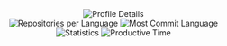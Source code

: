 <div style="text-align: center;">
    <div class="image-group">
        <img src="http://github-profile-summary-cards.vercel.app/api/cards/profile-details?username=AnnaParulava&theme=nord_dark" alt="Profile Details" class="shift-right">
        <div>
            <img src="http://github-profile-summary-cards.vercel.app/api/cards/repos-per-language?username=AnnaParulava&theme=nord_dark" alt="Repositories per Language">
            <img src="http://github-profile-summary-cards.vercel.app/api/cards/most-commit-language?username=AnnaParulava&theme=nord_dark" alt="Most Commit Language">
        </div>
        <div>
            <img src="http://github-profile-summary-cards.vercel.app/api/cards/stats?username=AnnaParulava&theme=nord_dark" alt="Statistics">
            <img src="http://github-profile-summary-cards.vercel.app/api/cards/productive-time?username=AnnaParulava&theme=nord_dark&utcOffset=8" alt="Productive Time">
        </div>
    </div>
</div>
